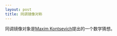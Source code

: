 ```yaml
---
layout: post
title: 同调镜像对称
---
```

同调镜像对象是[Maxim Kontsevich](https://en.wikipedia.org/wiki/Maxim_Kontsevich)提出的一个数学猜想。
